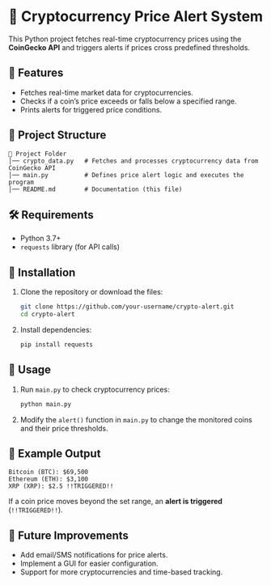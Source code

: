 
# 🚀 Cryptocurrency Price Alert System

This Python project fetches real-time cryptocurrency prices using the **CoinGecko API** and triggers alerts if prices cross predefined thresholds.

## 📌 Features
- Fetches real-time market data for cryptocurrencies.
- Checks if a coin’s price exceeds or falls below a specified range.
- Prints alerts for triggered price conditions.

## 📂 Project Structure
```
📁 Project Folder
│── crypto_data.py   # Fetches and processes cryptocurrency data from CoinGecko API
│── main.py          # Defines price alert logic and executes the program
│── README.md        # Documentation (this file)
```

## 🛠️ Requirements
- Python 3.7+
- `requests` library (for API calls)

## 🔧 Installation
1. Clone the repository or download the files:
   ```bash
   git clone https://github.com/your-username/crypto-alert.git
   cd crypto-alert
   ```
2. Install dependencies:
   ```bash
   pip install requests
   ```

## 🚀 Usage
1. Run `main.py` to check cryptocurrency prices:
   ```bash
   python main.py
   ```
2. Modify the `alert()` function in `main.py` to change the monitored coins and their price thresholds.

## 📝 Example Output
```
Bitcoin (BTC): $69,500
Ethereum (ETH): $3,100
XRP (XRP): $2.5 !!TRIGGERED!!
```
If a coin price moves beyond the set range, an **alert is triggered** (`!!TRIGGERED!!`).

## 🔄 Future Improvements
- Add email/SMS notifications for price alerts.
- Implement a GUI for easier configuration.
- Support for more cryptocurrencies and time-based tracking.
